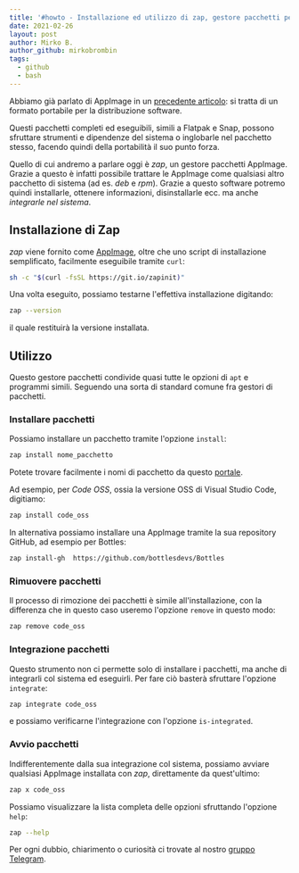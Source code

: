 ```yaml
---
title: '#howto - Installazione ed utilizzo di zap, gestore pacchetti per AppImage'
date: 2021-02-26
layout: post
author: Mirko B.
author_github: mirkobrombin
tags:
  - github  
  - bash
---
```

Abbiamo già parlato di AppImage in un [precedente articolo](https://linuxhub.it/articles/howto-utilizzo-ed-installazione-di-appimage): si tratta di un formato portabile per la distribuzione software. 

Questi pacchetti completi ed eseguibili, simili a Flatpak e Snap, possono sfruttare strumenti e dipendenze del sistema o inglobarle nel pacchetto stesso, facendo quindi della portabilità il suo punto forza.

Quello di cui andremo a parlare oggi è *zap*, un gestore pacchetti AppImage. Grazie a questo è infatti possibile trattare le AppImage come qualsiasi altro pacchetto di sistema (ad es. *deb* e *rpm*). Grazie a questo software potremo quindi installarle, ottenere informazioni, disinstallarle ecc. ma anche *integrarle nel sistema*.

## Installazione di Zap
*zap* viene fornito come [AppImage](https://github.com/srevinsaju/zap/releases), oltre che uno script di installazione semplificato, facilmente eseguibile tramite `curl`:

```bash
sh -c "$(curl -fsSL https://git.io/zapinit)"
```

Una volta eseguito, possiamo testarne l'effettiva installazione digitando:

```bash
zap --version
```

il quale restituirà la versione installata.

## Utilizzo
Questo gestore pacchetti condivide quasi tutte le opzioni di `apt` e programmi simili. Seguendo una sorta di standard comune fra gestori di pacchetti.

### Installare pacchetti
Possiamo installare un pacchetto tramite l'opzione `install`:

```bash
zap install nome_pacchetto
```

Potete trovare facilmente i nomi di pacchetto da questo <a href="https://g.srevinsaju.me/get-appimage/p/1">portale</a>.

Ad esempio, per *Code OSS*, ossia la versione OSS di Visual Studio Code, digitiamo:

```bash
zap install code_oss
```

In alternativa possiamo installare una AppImage tramite la sua repository GitHub, ad esempio per Bottles:

```bash
zap install-gh  https://github.com/bottlesdevs/Bottles 
```

### Rimuovere pacchetti
Il processo di rimozione dei pacchetti è simile all'installazione, con la differenza che in questo caso useremo l'opzione `remove` in questo modo:

```bash
zap remove code_oss
```

### Integrazione pacchetti
Questo strumento non ci permette solo di installare i pacchetti, ma anche di integrarli col sistema ed eseguirli. Per fare ciò basterà sfruttare l'opzione `integrate`:

```bash
zap integrate code_oss
```

e possiamo verificarne l'integrazione con l'opzione `is-integrated`.

### Avvio pacchetti
Indifferentemente dalla sua integrazione col sistema, possiamo avviare qualsiasi AppImage installata con *zap*, direttamente da quest'ultimo:

```bash
zap x code_oss
```

Possiamo visualizzare la lista completa delle opzioni sfruttando l'opzione `help`:

```bash
zap --help
```

Per ogni dubbio, chiarimento o curiosità ci trovate al nostro <a href="https://t.me/linuxpeople">gruppo Telegram</a>.
